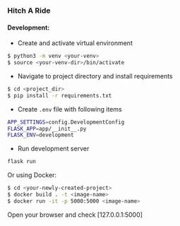 ### Hitch A Ride


#### Development:
* Create and activate virtual environment
```sh
$ python3 -m venv <your-venv>
$ source <your-venv-dir>/bin/activate
```

* Navigate to project directory and install requirements
```sh
$ cd <project_dir>
$ pip install -r requirements.txt
```

* Create `.env` file with following items
```sh
APP_SETTINGS=config.DevelopmentConfig
FLASK_APP=app/__init__.py
FLASK_ENV=development
```

* Run development server
```sh
flask run
```


Or using Docker:
```sh
$ cd <your-newly-created-project>
$ docker build . -t <image-name>
$ docker run -it -p 5000:5000 <image-name>
```

Open your browser and check [127.0.0.1:5000]

